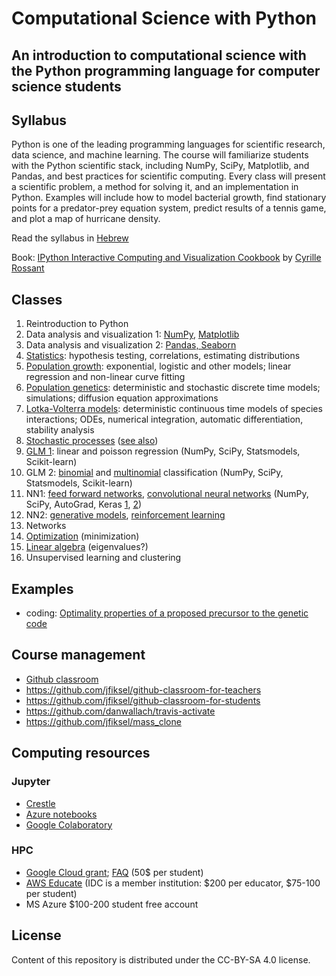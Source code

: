 # Computational Science with Python
## An introduction to computational science with the Python programming language for computer science students

## Syllabus
Python is one of the leading programming languages for scientific
research, data science, and machine learning. The course will
familiarize students with the Python scientific stack, including NumPy,
SciPy, Matplotlib, and Pandas, and best practices for scientific
computing. Every class will present a scientific problem, a method for
solving it, and an implementation in Python. Examples will include how
to model bacterial growth, find stationary points for a predator-prey
equation system, predict results of a tennis game, and plot a map of
hurricane density.

Read the syllabus in [Hebrew](syllabus.md)

Book:
[IPython Interactive Computing and Visualization Cookbook](http://ipython-books.github.io) by [Cyrille Rossant](http://cyrille.rossant.net/)

## Classes

1. Reintroduction to Python
1. Data analysis and visualization 1: [NumPy](notebooks/numpy.ipynb), [Matplotlib](notebooks/matplotlib.ipynb)
1. Data analysis and visualization 2: [Pandas, Seaborn](notebooks/pandas-seaborn.ipynb)
1. [Statistics](https://github.com/yoavram/Py4Eng/blob/master/sessions/statistics.ipynb): hypothesis testing, correlations, estimating distributions
1. [Population growth](notebooks/population-growth.ipynb): exponential, logistic and other models; linear regression and non-linear curve fitting
1. [Population genetics](notebooks/population-genetics.ipynb): deterministic and stochastic discrete time models; simulations; diffusion equation approximations
1. [Lotka-Volterra models](notebooks/lotka-volterra.ipynb): deterministic continuous time models of species interactions; ODEs, numerical integration, automatic differentiation, stability analysis
1. [Stochastic processes](https://github.com/yoavram/Py4Eng/blob/master/sessions/probability.ipynb) ([see also](https://github.com/Py4Life/TAU2015/blob/master/lecture8.ipynb))
1. [GLM 1](https://github.com/yoavram/Deep4Devs/blob/master/sessions/linear-model.ipynb): linear and poisson regression (NumPy, SciPy, Statsmodels, Scikit-learn)
1. GLM 2: [binomial](https://github.com/yoavram/Deep4Devs/blob/master/sessions/logistic-model.ipynb) and [multinomial](https://github.com/yoavram/Deep4Devs/blob/master/sessions/softmax-model.ipynb) classification (NumPy, SciPy, Statsmodels, Scikit-learn)
1. NN1: [feed forward networks](https://github.com/yoavram/Deep4Devs/blob/master/sessions/FFN.ipynb), [convolutional neural networks](https://github.com/yoavram/Deep4Devs/blob/master/sessions/CNN.ipynb) (NumPy, SciPy, AutoGrad, Keras [1](https://github.com/yoavram/Deep4Devs/blob/master/sessions/TF_CNN.ipynb), [2](https://github.com/yoavram/Deep4Devs/blob/bluevine/sessions/K_FFN.ipynb))
1. NN2: [generative models](https://github.com/yoavram/Deep4Devs/blob/master/sessions/GAN.ipynb), [reinforcement learning](https://github.com/yoavram/Deep4Devs/blob/master/sessions/reinforcement.ipynb)
1. Networks
1. [Optimization](https://github.com/yoavram/Py4Eng/blob/master/sessions/optimization.ipynb) (minimization)
1. [Linear algebra](https://github.com/yoavram/Py4Eng/blob/master/sessions/linear-algebra.ipynb) (eigenvalues?)
1. Unsupervised learning and clustering

## Examples

- coding: [Optimality properties of a proposed precursor to the genetic code](https://journals.aps.org/pre/abstract/10.1103/PhysRevE.80.032901)

## Course management

- [Github classroom](http://classroom.github.com)
- https://github.com/jfiksel/github-classroom-for-teachers
- https://github.com/jfiksel/github-classroom-for-students
- https://github.com/danwallach/travis-activate
- https://github.com/jfiksel/mass_clone

## Computing resources
### Jupyter

- [Crestle](http://crestle.com)
- [Azure notebooks](http://notebooks.azure.com)
- [Google Colaboratory](http://colab.research.google.com)

### HPC

- [Google Cloud grant](https://cloud.google.com/edu/); [FAQ](https://lp.google-mkto.com/CloudEduGrants_IntlFAQ.html) (50$ per student)
- [AWS Educate](https://aws.amazon.com/education/awseducate/) (IDC is a member institution: $200 per educator, $75-100 per student)
- MS Azure $100-200 student free account

## License

Content of this repository is distributed under the CC-BY-SA 4.0 license.
